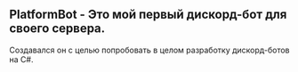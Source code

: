 ﻿## PlatformBot - Это мой первый дискорд-бот для своего сервера.
Создавался он с целью попробовать в целом разработку дискорд-ботов на C#.